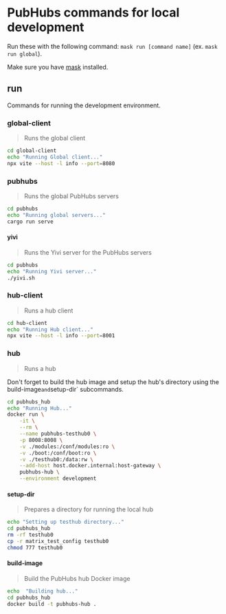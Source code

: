 # PubHubs commands for local development

Run these with the following command: `mask run [command name]` (ex. `mask run global`).

Make sure you have [mask](https://github.com/jacobdeichert/mask) installed.

## run

Commands for running the development environment.

### global-client

> Runs the global client

```sh
cd global-client
echo "Running Global client..."
npx vite --host -l info --port=8080
```

### pubhubs

> Runs the global PubHubs servers

```sh
cd pubhubs
echo "Running global servers..."
cargo run serve
```

#### yivi

> Runs the Yivi server for the PubHubs servers

```sh
cd pubhubs
echo "Running Yivi server..."
./yivi.sh
```

### hub-client

> Runs a hub client

```sh
cd hub-client
echo "Running Hub client..."
npx vite --host -l info --port=8001
```

### hub

> Runs a hub

Don't forget to build the hub image and setup the hub's directory using the 
build-image` and `setup-dir` subcommands.

```sh
cd pubhubs_hub
echo "Running Hub..."
docker run \
    -it \
    --rm \
    --name pubhubs-testhub0 \
    -p 8008:8008 \
    -v ./modules:/conf/modules:ro \
    -v ./boot:/conf/boot:ro \
    -v ./testhub0:/data:rw \
    --add-host host.docker.internal:host-gateway \
    pubhubs-hub \
    --environment development
```

#### setup-dir

> Prepares a directory for running the local hub

```sh
echo "Setting up testhub directory..."
cd pubhubs_hub
rm -rf testhub0
cp -r matrix_test_config testhub0
chmod 777 testhub0
```

#### build-image

> Build the PubHubs hub Docker image

```sh
echo  "Building hub..."
cd pubhubs_hub
docker build -t pubhubs-hub .
```
